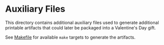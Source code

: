 Auxiliary Files
===============

This directory contains additional auxiliary files used to generate
additional printable artifacts that could later be packaged into a
Valentine's Day gift.

See [Makefile](Makefile) for available `make` targets to generate the
artifacts.
